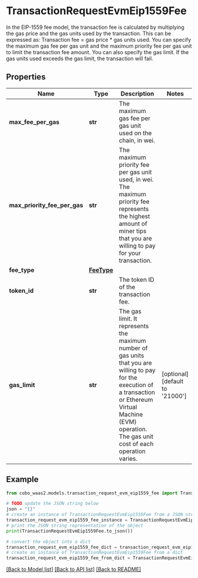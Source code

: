 # TransactionRequestEvmEip1559Fee

In the EIP-1559 fee model, the transaction fee is calculated by multiplying the gas price and the gas units used by the transaction. This can be expressed as: Transaction fee = gas price * gas units used.   You can specify the maximum gas fee per gas unit and the maximum priority fee per gas unit to limit the transaction fee amount. You can also specify the gas limit. If the gas units used exceeds the gas limit, the transaction will fail. 

## Properties

Name | Type | Description | Notes
------------ | ------------- | ------------- | -------------
**max_fee_per_gas** | **str** | The maximum gas fee per gas unit used on the chain, in wei. | 
**max_priority_fee_per_gas** | **str** | The maximum priority fee per gas unit used, in wei. The maximum priority fee represents the highest amount of miner tips that you are willing to pay for your transaction. | 
**fee_type** | [**FeeType**](FeeType.md) |  | 
**token_id** | **str** | The token ID of the transaction fee. | 
**gas_limit** | **str** | The gas limit. It represents the maximum number of gas units that you are willing to pay for the execution of a transaction or Ethereum Virtual Machine (EVM) operation. The gas unit cost of each operation varies. | [optional] [default to '21000']

## Example

```python
from cobo_waas2.models.transaction_request_evm_eip1559_fee import TransactionRequestEvmEip1559Fee

# TODO update the JSON string below
json = "{}"
# create an instance of TransactionRequestEvmEip1559Fee from a JSON string
transaction_request_evm_eip1559_fee_instance = TransactionRequestEvmEip1559Fee.from_json(json)
# print the JSON string representation of the object
print(TransactionRequestEvmEip1559Fee.to_json())

# convert the object into a dict
transaction_request_evm_eip1559_fee_dict = transaction_request_evm_eip1559_fee_instance.to_dict()
# create an instance of TransactionRequestEvmEip1559Fee from a dict
transaction_request_evm_eip1559_fee_from_dict = TransactionRequestEvmEip1559Fee.from_dict(transaction_request_evm_eip1559_fee_dict)
```
[[Back to Model list]](../README.md#documentation-for-models) [[Back to API list]](../README.md#documentation-for-api-endpoints) [[Back to README]](../README.md)


